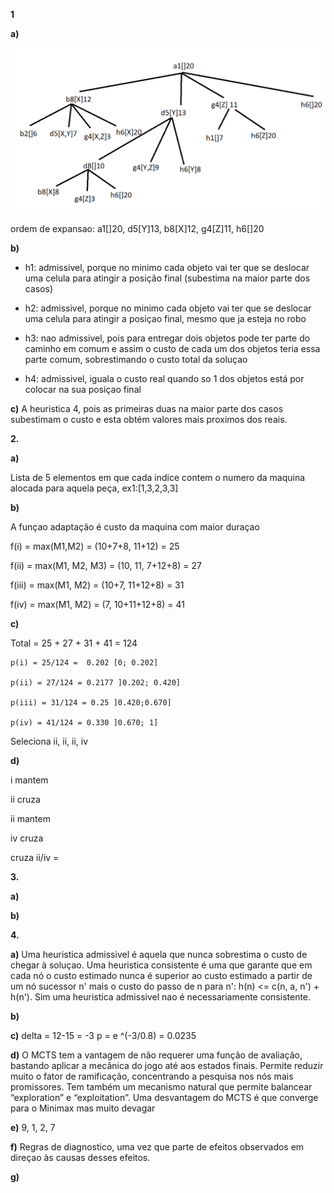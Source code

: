 **1**

**a)**

![tree](./img/1a_2018.png)

ordem de expansao: a1[]20, d5[Y]13, b8[X]12, g4[Z]11, h6[]20


**b)**

* h1: admissivel, porque no minimo cada objeto vai ter que se deslocar uma celula para atingir a posição final (subestima na maior parte dos casos)

* h2: admissivel, porque no minimo cada objeto vai ter que se deslocar uma celula para atingir  a posiçao final, mesmo que ja esteja no robo

* h3: nao admissivel, pois para entregar dois objetos pode ter parte do caminho em comum e assim o custo de cada um dos objetos teria essa parte comum, sobrestimando o custo total da soluçao

* h4: admissivel, iguala o custo real quando so 1 dos objetos está por colocar na sua posiçao final

**c)**
 A heuristica 4, pois as primeiras duas na maior parte dos casos subestimam o custo e esta obtém valores mais proximos dos reais.

 **2.**

 **a)**

 Lista de 5 elementos em que cada indice contem o numero da maquina alocada para aquela peça, ex1:[1,3,2,3,3]

 **b)**

 A funçao adaptação é custo da maquina com maior duraçao

 f(i) = max(M1,M2) = (10+7+8, 11+12) = 25

 f(ii) = max(M1, M2, M3) = (10, 11, 7+12+8) = 27

 f(iii) = max(M1, M2) = (10+7, 11+12+8) = 31

 f(iv) = max(M1, M2) = (7, 10+11+12+8) = 41

 **c)**

 Total = 25 + 27 + 31 + 41 = 124

    p(i) = 25/124 =  0.202 [0; 0.202]

    p(ii) = 27/124 = 0.2177 ]0.202; 0.420]

    p(iii) = 31/124 = 0.25 ]0.420;0.670]

    p(iv) = 41/124 = 0.330 ]0.670; 1]


Seleciona ii, ii, ii, iv


 **d)**

 i mantem

 ii cruza

 ii mantem 

 iv cruza

 cruza ii/iv = 

 **3.**

 **a)**

 **b)**


 **4.**

 **a)** Uma heuristica admissivel é aquela que nunca sobrestima o custo de chegar à soluçao. Uma heuristica consistente é uma que garante que em cada nó o custo estimado nunca é superior ao custo estimado a partir de um nó sucessor n' mais o custo do passo de n para n': h(n) <= c(n, a, n') + h(n').
 Sim uma heuristica admissivel nao é necessariamente consistente.

 **b)**

 **c)** delta = 12-15 = -3 p = e ^(-3/0.8) = 0.0235

 **d)** O MCTS tem a vantagem de não requerer uma função de avaliação, bastando aplicar a mecânica do jogo até aos estados finais. Permite reduzir muito o fator de ramificação, concentrando a pesquisa nos nós mais promissores. Tem também um mecanismo natural que permite balancear “exploration” e “exploitation”. Uma desvantagem do MCTS é que converge para o Minimax mas muito devagar

 **e)** 9, 1, 2, 7

 **f)** Regras de diagnostico, uma vez que parte de efeitos observados em direçao às causas desses efeitos.

 **g)**